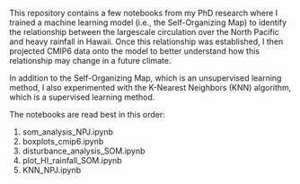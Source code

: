 This repository contains a few notebooks from my PhD research where I trained a machine learning model (i.e., the Self-Organizing Map) to identify the relationship between the largescale circulation over the North Pacific and heavy rainfall in Hawaii.
Once this relationship was established, I then projected CMIP6 data onto the model to better understand how this relationship may change in a future climate.

In addition to the Self-Organizing Map, which is an unsupervised learning method, I also experimented with the K-Nearest Neighbors (KNN) algorithm, which is a supervised learning method.

The notebooks are read best in this order:
1. som_analysis_NPJ.ipynb
2. boxplots_cmip6.ipynb
3. disturbance_analysis_SOM.ipynb
4. plot_HI_rainfall_SOM.ipynb
5. KNN_NPJ.ipynb

